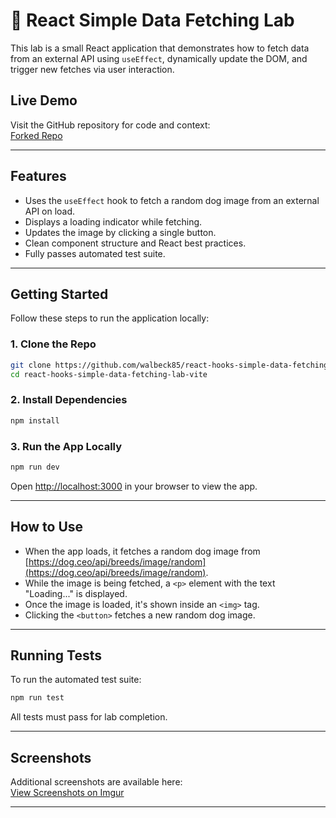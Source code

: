 # 🐶 React Simple Data Fetching Lab

This lab is a small React application that demonstrates how to fetch data from an external API using `useEffect`, dynamically update the DOM, and trigger new fetches via user interaction.

## Live Demo
Visit the GitHub repository for code and context:  
[Forked Repo](https://github.com/walbeck85/react-hooks-simple-data-fetching-lab-vite)

---

## Features

- Uses the `useEffect` hook to fetch a random dog image from an external API on load.
- Displays a loading indicator while fetching.
- Updates the image by clicking a single button.
- Clean component structure and React best practices.
- Fully passes automated test suite.

---

## Getting Started

Follow these steps to run the application locally:

### 1. Clone the Repo
```bash
git clone https://github.com/walbeck85/react-hooks-simple-data-fetching-lab-vite.git
cd react-hooks-simple-data-fetching-lab-vite
```

### 2. Install Dependencies
```bash
npm install
```

### 3. Run the App Locally
```bash
npm run dev
```
Open [http://localhost:3000](http://localhost:3000) in your browser to view the app.

---

## How to Use

- When the app loads, it fetches a random dog image from [https://dog.ceo/api/breeds/image/random](https://dog.ceo/api/breeds/image/random).
- While the image is being fetched, a `<p>` element with the text "Loading..." is displayed.
- Once the image is loaded, it's shown inside an `<img>` tag.
- Clicking the `<button>` fetches a new random dog image.

---

## Running Tests

To run the automated test suite:
```bash
npm run test
```
All tests must pass for lab completion.

---

## Screenshots

Additional screenshots are available here:  
[View Screenshots on Imgur](https://imgur.com/a/lVyzxsn)

---